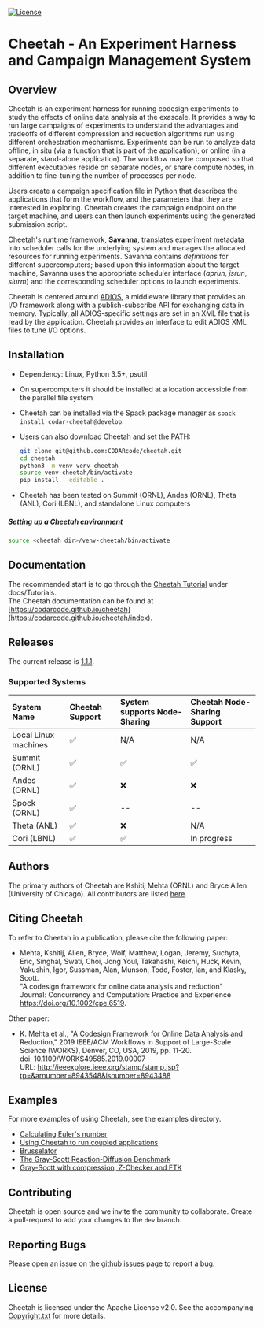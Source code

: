 [![License](https://img.shields.io/badge/License-Apache%202.0-blue.svg)](https://opensource.org/licenses/Apache-2.0)

Cheetah - An Experiment Harness and Campaign Management System
==============================================================

Overview
--------

Cheetah is an experiment harness for running codesign experiments to study the effects of online data analysis at the exascale. It provides a way to run large campaigns of experiments to understand the advantages and tradeoffs of different compression and reduction algorithms run using different orchestration mechanisms. Experiments can be run to analyze data offline, in situ (via a function that is part of the application), or online (in a separate, stand-alone application). The workflow may be composed so that different executables reside on separate nodes, or share compute nodes, in addition to fine-tuning the number of processes per node.

Users create a campaign specification file in Python that describes the applications that form the workflow, and the parameters that they are interested in exploring. Cheetah creates the campaign endpoint on the target machine, and users can then launch experiments using the generated submission script.

Cheetah's runtime framework, **Savanna**, translates experiment metadata into scheduler calls for the underlying system and manages the allocated resources for running experiments. Savanna contains *definitions* for different supercomputers; based upon this information about the target machine, Savanna uses the appropriate scheduler interface (*aprun*, *jsrun*, *slurm*) and the corresponding scheduler options to launch experiments.

Cheetah is centered around [ADIOS](https://adios2.readthedocs.io/en/latest/index.html), a middleware library that provides an I/O framework along with a publish-subscribe API for exchanging data in memory. Typically, all ADIOS-specific settings are set in an XML file that is read by the application. Cheetah provides an interface to edit ADIOS XML files to tune I/O options.


Installation
------------
* Dependency: Linux, Python 3.5+, psutil
* On supercomputers it should be installed at a location accessible from the parallel file system
* Cheetah can be installed via the Spack package manager as `spack install codar-cheetah@develop`.
* Users can also download Cheetah and set the PATH:

  ```bash
  git clone git@github.com:CODARcode/cheetah.git
  cd cheetah          
  python3 -m venv venv-cheetah
  source venv-cheetah/bin/activate
  pip install --editable .
  ```
* Cheetah has been tested on Summit (ORNL), Andes (ORNL), Theta (ANL), Cori (LBNL), and standalone Linux computers

##### Setting up a Cheetah environment
   ```bash
   source <cheetah dir>/venv-cheetah/bin/activate
   ```

Documentation
-------------
The recommended start is to go through the [Cheetah Tutorial](https://github.com/CODARcode/cheetah/blob/dev/docs/Tutorials/Cheetah-Tutorial-ECP-AM-2020.pptx) under docs/Tutorials.    
The Cheetah documentation can be found at [https://codarcode.github.io/cheetah](https://codarcode.github.io/cheetah/index).

Releases
--------
The current release is [1.1.1](https://github.com/CODARcode/cheetah/releases/tag/v1.1.2).

### Supported Systems
System Name | Cheetah Support | System supports Node-Sharing | Cheetah Node-Sharing Support 
:-----------| :---------------| :----------------------------| :---------------------------
Local Linux machines | :white_check_mark: | N/A | N/A
Summit (ORNL) | :white_check_mark: | :white_check_mark: | :white_check_mark:
Andes (ORNL) | :white_check_mark: | :x: | :x:
Spock (ORNL) | :white_check_mark: | -- | --
Theta (ANL) | :white_check_mark: | :x: | N/A
Cori (LBNL) | :white_check_mark: | :white_check_mark: | In progress

Authors
-------
The primary authors of Cheetah are Kshitij Mehta (ORNL) and Bryce Allen (University of Chicago).
All contributors are listed [here](https://github.com/CODARcode/cheetah/graphs/contributors).

Citing Cheetah
--------------
To refer to Cheetah in a publication, please cite the following paper:

* Mehta, Kshitij, Allen, Bryce, Wolf, Matthew, Logan, Jeremy, Suchyta, Eric, Singhal, Swati, Choi, Jong Youl, Takahashi, Keichi, Huck, Kevin, Yakushin, Igor, Sussman, Alan, Munson, Todd, Foster, Ian, and Klasky, Scott.  
"A codesign framework for online data analysis and reduction"  
Journal: Concurrency and Computation: Practice and Experience  
https://doi.org/10.1002/cpe.6519.

Other paper:
* K. Mehta et al., "A Codesign Framework for Online Data Analysis and Reduction," 2019 IEEE/ACM Workflows in Support of Large-Scale Science (WORKS), Denver, CO, USA, 2019, pp. 11-20.  
doi: 10.1109/WORKS49585.2019.00007  
URL: http://ieeexplore.ieee.org/stamp/stamp.jsp?tp=&arnumber=8943548&isnumber=8943488

Examples
--------
For more examples of using Cheetah, see the examples directory.

  - [Calculating Euler's number](https://github.com/CODARcode/cheetah/tree/master/examples/01-eulers_number)
  - [Using Cheetah to run coupled applications](https://github.com/CODARcode/cheetah/tree/master/examples/02-coupling)
  - [Brusselator](https://github.com/CODARcode/cheetah/tree/master/examples/03-brusselator)
  - [The Gray-Scott Reaction-Diffusion Benchmark](https://github.com/CODARcode/cheetah/tree/master/examples/04-gray-scott)
  - [Gray-Scott with compression, Z-Checker and FTK](https://github.com/CODARcode/cheetah/tree/master/examples/05-gray-scott-compression)

Contributing
------------
Cheetah is open source and we invite the community to collaborate. Create a pull-request to add your changes to the `dev` branch.

Reporting Bugs
--------------
Please open an issue on the [github issues](https://github.com/CODARcode/cheetah/issues) page to report a bug.

License
-------
Cheetah is licensed under the Apache License v2.0.
See the accompanying [Copyright.txt](Copyright.txt) for more details.

